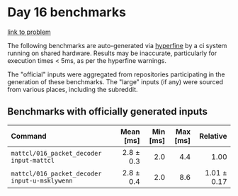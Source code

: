 # Day 16 benchmarks

[link to problem](http://adventofcode.com/2021/day/16)

The following benchmarks are auto-generated via [hyperfine](https://github.com/sharkdp/hyperfine) by a ci system running on shared hardware. Results may be inaccurate, particularly for execution times < 5ms, as per the hyperfine warnings.

The "official" inputs were aggregated from repositories participating in the generation of these benchmarks. The "large" inputs (if any) were sourced from various places, including the subreddit.

## Benchmarks with officially generated inputs
| Command | Mean [ms] | Min [ms] | Max [ms] | Relative |
|:---|---:|---:|---:|---:|
| `mattcl/016_packet_decoder input-mattcl` | 2.8 ± 0.3 | 2.0 | 4.4 | 1.00 |
| `mattcl/016_packet_decoder input-u-msklywenn` | 2.8 ± 0.4 | 2.0 | 8.6 | 1.01 ± 0.17 |
